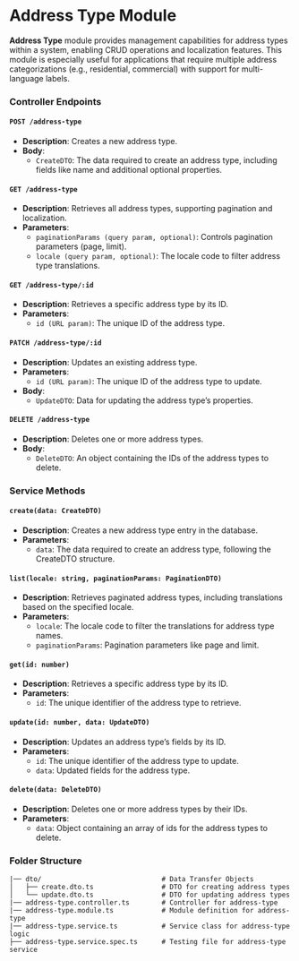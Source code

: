 # Address Type Module

**Address Type** module provides management capabilities for address types within a system, enabling CRUD operations and localization features. This module is especially useful for applications that require multiple address categorizations (e.g., residential, commercial) with support for multi-language labels.

### Controller Endpoints

#### `POST /address-type`

- **Description**: Creates a new address type.
- **Body**:
  - `CreateDTO`: The data required to create an address type, including fields like name and additional optional properties.

#### `GET /address-type`

- **Description**: Retrieves all address types, supporting pagination and localization.
- **Parameters**:
  - `paginationParams (query param, optional)`: Controls pagination parameters (page, limit).
  - `locale (query param, optional)`: The locale code to filter address type translations.

#### `GET /address-type/:id`

- **Description**: Retrieves a specific address type by its ID.
- **Parameters**:
  - `id (URL param)`: The unique ID of the address type.

#### `PATCH /address-type/:id`

- **Description**: Updates an existing address type.
- **Parameters**:
  - `id (URL param)`: The unique ID of the address type to update.
- **Body**:
  - `UpdateDTO`: Data for updating the address type’s properties.

#### `DELETE /address-type`

- **Description**: Deletes one or more address types.
- **Body**:
  - `DeleteDTO`: An object containing the IDs of the address types to delete.

### Service Methods

#### `create(data: CreateDTO)`

- **Description**: Creates a new address type entry in the database.
- **Parameters**:
  - `data`: The data required to create an address type, following the CreateDTO structure.

#### `list(locale: string, paginationParams: PaginationDTO)`

- **Description**: Retrieves paginated address types, including translations based on the specified locale.
- **Parameters**:
  - `locale`: The locale code to filter the translations for address type names.
  - `paginationParams`: Pagination parameters like page and limit.

#### `get(id: number)`

- **Description**: Retrieves a specific address type by its ID.
- **Parameters**:
  - `id`: The unique identifier of the address type to retrieve.

#### `update(id: number, data: UpdateDTO)`

- **Description**: Updates an address type’s fields by its ID.
- **Parameters**:
  - `id`: The unique identifier of the address type to update.
  - `data`: Updated fields for the address type.

#### `delete(data: DeleteDTO)`

- **Description**: Deletes one or more address types by their IDs.
- **Parameters**:
  - `data`: Object containing an array of ids for the address types to delete.

### Folder Structure

```plaintext
|── dto/                              # Data Transfer Objects
│   ├── create.dto.ts                 # DTO for creating address types
│   └── update.dto.ts                 # DTO for updating address types
|── address-type.controller.ts        # Controller for address-type
|── address-type.module.ts            # Module definition for address-type
|── address-type.service.ts           # Service class for address-type logic
├── address-type.service.spec.ts      # Testing file for address-type service
```
